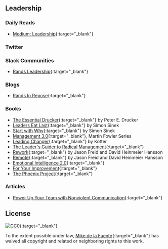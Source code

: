 ## Leadership
### Daily Reads
- [Medium: Leadership](https://medium.com/tag/leadership/latest){:target="_blank"}

### Twitter

### Slack Communities
- [Rands Leadership](http://randsinrepose.com/welcome-to-rands-leadership-slack/){:target="_blank"}

### Blogs
- [Rands In Repose](http://randsinrepose.com/blog/){:target="_blank"}

### Books
- [The Essential Drucker](){:target="_blank"} by Peter E. Drucker
- [Leaders Eat Last](){:target="_blank"} by Simon Sinek
- [Start with Why](){:target="_blank"} by Simon Sinek
- [Management 3.0](){:target="_blank"}, Martin Fowler Series
- [Leading Changer](){:target="_blank"} by Kotter
- [The Leader's Guider to Radical Management](){:target="_blank"}
- [Rework](){:target="_blank"} by Jason Freid and David Heinmeier Hansson
- [Remote](){:target="_blank"} by Jason Freid and David Heinmeier Hansson
- [Emotional Intelligence 2.0](){:target="_blank"}
- [For Your Improvement](){:target="_blank"}
- [The Phoenix Project](){:target="_blank"}

### Articles
- [Power Up Your Team with Nonviolent Communication](http://firstround.com/review/power-up-your-team-with-nonviolent-communication-principles/){:target="_blank"}

## License

[![CC0](https://mirrors.creativecommons.org/presskit/buttons/88x31/svg/cc-zero.svg)](https://creativecommons.org/publicdomain/zero/1.0/){:target="_blank"}

To the extent possible under law, [Mike de la Fuente](http://twitter.highfiveboom.com){:target="_blank"} has waived all copyright and related or neighboring rights to this work.
